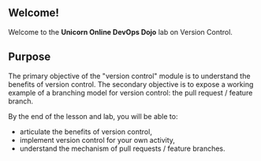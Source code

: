 ## Welcome!

Welcome to the **Unicorn Online DevOps Dojo** lab on Version Control.

## Purpose

The primary objective of the "version control" module is to understand the benefits of version control. The secondary objective is to expose a working example of a branching model for version control: the pull request / feature branch.

By the end of the lesson and lab, you will be able to:

* articulate the benefits of version control,
* implement version control for your own activity,
* understand the mechanism of pull requests / feature branches.
